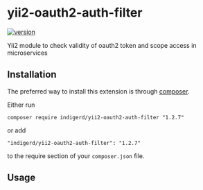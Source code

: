 # yii2-oauth2-auth-filter

[![version][version-badge]][CHANGELOG]

Yii2 module to check validity of oauth2 token and scope access in microservices



Installation
------------

The preferred way to install this extension is through [composer](http://getcomposer.org/download/).

Either run

```
composer require indigerd/yii2-oauth2-auth-filter "1.2.7"
```

or add

```
"indigerd/yii2-oauth2-auth-filter": "1.2.7"
```

to the require section of your `composer.json` file.


Usage
-----

[CHANGELOG]: ./CHANGELOG.md
[version-badge]: https://img.shields.io/badge/version-1.2.7-blue.svg
